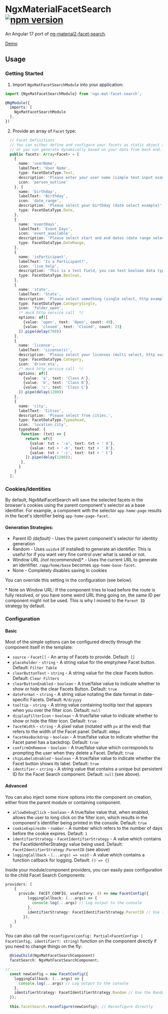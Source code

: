 # NgxMaterialFacetSearch [![npm version](https://badge.fury.io/js/ngx-mat-facet-search.svg)](https://badge.fury.io/js/ngx-mat-facet-search)
An Angular 17 port of [ng-material2-facet-search](https://github.com/fdeniz/ng-material2-facet-search).

[Demo](https://128keaton.github.io/NgxMatFacetSearch/)

## Usage

### Getting Started
1. Import `NgxMatFacetSearchModule` into your application:
```typescript
import {NgxMatFacetSearchModule} from 'ngx-mat-facet-search';

@NgModule({
  imports: [
    NgxMatFacetSearchModule
  ],
})
```

2. Provide an array of `Facet` type:
```typescript
  // Facet Definitions
  // You can either define and configure your facets as static object array,
  // or you can generate dynamically based on your data from back end.
  public facets: Array<Facet> = [
    {
      name: 'userName',
      labelText: 'User Name',
      type: FacetDataType.Text,
      description: 'Please enter your user name (simple text input example)',
      icon: 'person_outline'
    }, {
      name: 'birthday',
      labelText: 'Birthday',
      icon: 'date_range',
      description: 'Please select your birthday (date select example)',
      type: FacetDataType.Date,
    },
    {
      name: 'eventDays',
      labelText: 'Event Days',
      icon: 'event_available',
      description: 'Please select start and end dates (date range select example)',
      type: FacetDataType.DateRange,
    },
    {
      name: 'isParticipant',
      labelText: 'Is a Participant?',
      icon: 'live_help',
      description: 'This is a test field, you can test boolean data type.',
      type: FacetDataType.Boolean,
    },
    {
      name: 'state',
      labelText: 'State',
      description: 'Please select something (single select, http example)',
      type: FacetDataType.CategorySingle,
      icon: 'folder_open',
      /* mock http service call  */
      options: of([
        {value: 'open', text: 'Open', count: 49},
        {value: 'closed', text: 'Closed', count: 23}
      ]).pipe(delay(700))
    },
    {
      name: 'license',
      labelText: 'License(s)',
      description: 'Please select your licenses (multi select, http example)',
      type: FacetDataType.Category,
      icon: 'drive_eta',
      /* mock http service call  */
      options: of([
        {value: 'a', text: 'Class A'},
        {value: 'b', text: 'Class B'},
        {value: 'c', text: 'Class C'}
      ]).pipe(delay(1200))
    },
    {
      name: 'city',
      labelText: 'Cities',
      description: 'Please select from cities.',
      type: FacetDataType.Typeahead,
      icon: 'location_city',
      typeahead: {
       function: (txt) => {
         return  of([
           {value: txt + '-a', text: txt + ' A'},
           {value: txt + '-b', text: txt + ' B'},
           {value: txt + '-c', text: txt + ' C'}
         ]).pipe(delay(1200));
       },
      }
    }
  ];
```

### Cookies/Identities
By default, NgxMatFacetSearch will save the selected facets in the browser's cookies using the parent component's selector as a base identifier.
For example, a component with the selector `app-home-page` results in the facet's identifier being `app-home-page-facet`.

#### Generation Strategies:
* Parent ID _(default)_ - Uses the parent component's selector for identity generation
* Random - Uses `uuidv4` (if installed) to generate an identifier. This is useful for if you want very fine control over what is saved or not.
* Window URL _(not recommended)_* - Uses the current URL to generate an identifier. `/app/home/base` becomes `app-home-base-facet`. 
* None - Completely disables saving in cookies

You can override this setting in the configuration (see below).

\* Note on Window URL: If the component tries to load before the route is fully resolved, or you have some weird URL thing going on, 
the same ID per component might not be used. This is why I moved to the `Parent ID` strategy by default.

### Configuration

#### Basic
Most of the simple options can be configured directly through the component itself in the template:

* `source` - `Facet[]` - An array of Facets to provide. Default: `[]`
* `placeholder` - `string` - A string value for the empty/new Facet button. Default: `Filter Table`
* `clearButtonText` - `string` - A string value for the clear Facets button. Default: `Clear Filters`
* `clearButtonEnabled` - `boolean` - A true/false value to indicate whether to show or hide the clear Facets Button. Default: `true`
* `dateFormat` - `string` - A string value notating the date format in date-specific Facets. Default: `M/d/yyyy`
* `tooltip` - `string` - A string value containing tooltip text that appears when you over the filter icon. Default: `null`
* `displayFilterIcon` - `boolean` - A true/false value to indicate whether to show or hide the filter icon. Default: `true`
* `facetWidth` - `string` - A pixel value (notated with `px` at the end) that refers to the width of the Facet panel. Default: `400px`
* `facetHasBackdrop` - `boolean` - A true/false value to indicate whether the Facet panel has a backdrop. Default: `true`
* `confirmOnRemove` - `boolean` - A true/false value which corresponds to prompting the user when they delete a Facet. Default: `true`
* `chipLabelsEnabled` - `boolean` - A true/false value to indicate whether the Facet button shows its label. Default: `true`
* `identifier` - `string` - A string value that contains a unique but persistent ID for the Facet Search component. Default: `null` (see above).

#### Advanced

You can also inject some more options into the component on creation, either from the parent module or containing component.

* `allowDebugClick` - `boolean` - A true/false value that, when enabled, allows the user to long click on the filter icon, which results in
the component's identifier being printed in the console. Default: `true`
* `cookieExpiresOn` - `number` - A number which refers to the number of days before the cookie expires. Default: `1`
* `identifierStrategy` - `FacetIdentifierStrategy` - A value which contains the FacetIdentifierStrategy value being used. Default: `FacetIdentifierStrategy.ParentID` (see above)
* `loggingCallback` - `(...args) => void` - A value which contains a function callback for logging. Default: `() => {}`

Inside your module/component providers, you can easily pass configuration to the child Facet Search Components:

```typescript
providers: [
    {
      provide: FACET_CONFIG, useFactory: () => new FacetConfig({
          loggingCallback: (...args) => {
            console.log(...args) // Log output to the console
          },
          identifierStrategy: FacetIdentifierStrategy.ParentID // Use the parent ID strategy
        }),
    }
  ]
```

You can also call the `reconfigure(config: Partial<FacetConfig> | FacetConfig, identifier?: string)` function on the component directly
if you need to change things on the fly:
```typescript
  @ViewChild(NgxMatFacetSearchComponent)
  facetSearch: NgxMatFacetSearchComponent;

// ....
  const newConfig = new FacetConfig({
    loggingCallback: (...args) => {
      console.log(...args) // Log output to the console
    },
    identifierStrategy: FacetIdentifierStrategy.Random // Use the Random strategy
  });
  
  this.facetSearch.reconfigure(newConfig); // Reconfigure directly

```
